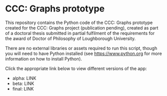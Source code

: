 # CCC: Graphs prototype

This repository contains the Python code of the CCC: Graphs prototype created for the CCC: Graphs project (publication pending), created as part of a doctoral thesis submitted in partial fulfilment of the requirements for the award of Doctor of Philosophy of Loughborough University.

There are no external libraries or assets required to run this script, though you will need to have Python installed (see https://www.python.org for more information on how to install Python).

Click the appropriate link below to view different versions of the app:

* alpha:  LINK
* beta:   LINK
* final:  LINK
